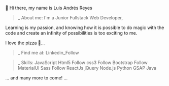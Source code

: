 👋 Hi there, my name is Luis Andrés Reyes
>_ About me:
I'm a Junior Fullstack Web Developer,

Learning is my passion, and knowing how it is possible to do magic with the code and create an infinity of possibilities is too exciting to me.

I love the pizza 🍕...

>_ Find me at:
Linkedin_Follow

>_ Skills:
JavaScript Html5 Follow css3 Follow
Bootstrap Follow MaterialUI Sass Follow
ReactJs jQuery Node.js
Python GSAP
Java

... and many more to come! ...
